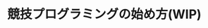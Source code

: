 # 競技プログラミングの始め方(WIP)

<!--
実際に ITP1 を用いた、環境構築を行わない方法（新入生に教える方法）を書く

アカウント作成→Hello Worldまでのインスト→その後の進め方について
-->
